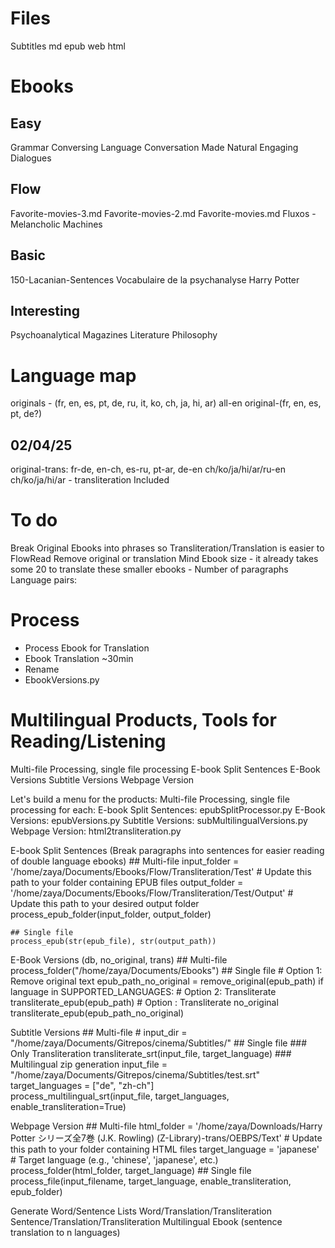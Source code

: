 # Files
Subtitles
md
epub
web
html

# Ebooks
## Easy
Grammar
Conversing
Language Conversation Made Natural Engaging Dialogues

## Flow
Favorite-movies-3.md
Favorite-movies-2.md
Favorite-movies.md
Fluxos - Melancholic Machines

## Basic
150-Lacanian-Sentences
Vocabulaire de la psychanalyse
Harry Potter

## Interesting
Psychoanalytical Magazines
Literature
Philosophy

# Language map
originals - (fr, en, es, pt, de, ru, it, ko, ch, ja, hi, ar)
all-en
original-(fr, en, es, pt, de?)

## 02/04/25
original-trans: fr-de, en-ch, es-ru, pt-ar, de-en
ch/ko/ja/hi/ar/ru-en
ch/ko/ja/hi/ar - transliteration Included

# To do 

Break Original Ebooks into phrases so Transliteration/Translation is easier to FlowRead
Remove original or translation
Mind Ebook size - it already takes some 20 to translate these smaller ebooks - Number of paragraphs
Language pairs:

# Process

- Process Ebook for Translation
- Ebook Translation ~30min
- Rename
- EbookVersions.py

# Multilingual Products, Tools for Reading/Listening

Multi-file Processing, single file processing
E-book Split Sentences
E-Book Versions
Subtitle Versions
Webpage Version

Let's build a menu for the products:
Multi-file Processing, single file processing for each:
E-book Split Sentences: epubSplitProcessor.py
E-Book Versions: epubVersions.py
Subtitle Versions: subMultilingualVersions.py
Webpage Version: html2transliteration.py

E-book Split Sentences (Break paragraphs into sentences for easier reading of double language ebooks)
    ## Multi-file
    input_folder = '/home/zaya/Documents/Ebooks/Flow/Transliteration/Test'  # Update this path to your folder containing EPUB files
        output_folder = '/home/zaya/Documents/Ebooks/Flow/Transliteration/Test/Output'  # Update this path to your desired output folder
        process_epub_folder(input_folder, output_folder)
    
    ## Single file
    process_epub(str(epub_file), str(output_path))

E-Book Versions (db, no_original, trans)
    ## Multi-file
        process_folder("/home/zaya/Documents/Ebooks")
    ## Single file
        # Option 1: Remove original text
                epub_path_no_original = remove_original(epub_path)
        if language in SUPPORTED_LANGUAGES:
            # Option 2: Transliterate
            transliterate_epub(epub_path)
            # Option : Transliterate no_original
            transliterate_epub(epub_path_no_original)

Subtitle Versions
    ## Multi-file
        # input_dir = "/home/zaya/Documents/Gitrepos/cinema/Subtitles/"
    ## Single file
        ### Only Transliteration
            transliterate_srt(input_file, target_language)
        ### Multilingual zip generation
            input_file = "/home/zaya/Documents/Gitrepos/cinema/Subtitles/test.srt"
            target_languages = ["de", "zh-ch"]        
            process_multilingual_srt(input_file, target_languages, enable_transliteration=True)

Webpage Version
    ## Multi-file
        html_folder = '/home/zaya/Downloads/Harry Potter シリーズ全7巻 (J.K. Rowling) (Z-Library)-trans/OEBPS/Text'  # Update this path to your folder containing HTML files
        target_language = 'japanese'  # Target language (e.g., 'chinese', 'japanese', etc.)
        process_folder(html_folder, target_language)
    ## Single file
        process_file(input_filename, target_language, enable_transliteration, epub_folder)

Generate Word/Sentence Lists
Word/Translation/Transliteration
Sentence/Translation/Transliteration
Multilingual Ebook (sentence translation to n languages)
